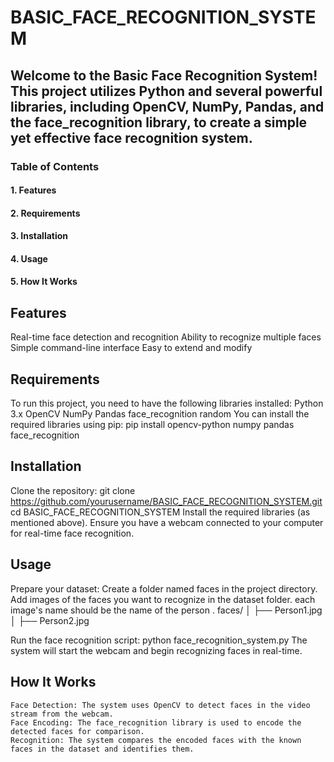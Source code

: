 # BASIC_FACE_RECOGNITION_SYSTEM
## Welcome to the Basic Face Recognition System! This project utilizes Python and several powerful libraries, including OpenCV, NumPy, Pandas, and the face_recognition library, to create a simple yet effective face recognition system.

### Table of Contents
####    1. Features
####    2. Requirements
####    3. Installation
####    4. Usage
####    5. How It Works

## Features
Real-time face detection and recognition
Ability to recognize multiple faces
Simple command-line interface
Easy to extend and modify

## Requirements
To run this project, you need to have the following libraries installed:
    Python 3.x
    OpenCV
    NumPy
    Pandas
    face_recognition
    random
You can install the required libraries using pip:
    pip install opencv-python numpy pandas face_recognition

## Installation
Clone the repository:
    git clone https://github.com/yourusername/BASIC_FACE_RECOGNITION_SYSTEM.git
    cd BASIC_FACE_RECOGNITION_SYSTEM
Install the required libraries (as mentioned above).
Ensure you have a webcam connected to your computer for real-time face recognition.

## Usage
Prepare your dataset:
Create a folder named faces in the project directory.
Add images of the faces you want to recognize in the dataset folder. each image's name should be the name of the person .
faces/
    │   ├── Person1.jpg
    │   ├── Person2.jpg

Run the face recognition script:
    python face_recognition_system.py
The system will start the webcam and begin recognizing faces in real-time.

## How It Works
    Face Detection: The system uses OpenCV to detect faces in the video stream from the webcam.
    Face Encoding: The face_recognition library is used to encode the detected faces for comparison.
    Recognition: The system compares the encoded faces with the known faces in the dataset and identifies them.
